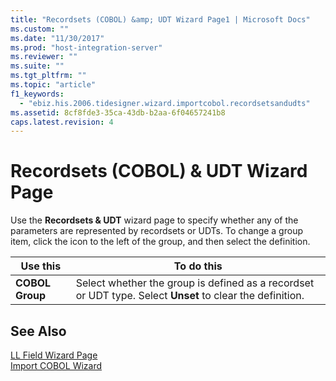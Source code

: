 ```yaml
---
title: "Recordsets (COBOL) &amp; UDT Wizard Page1 | Microsoft Docs"
ms.custom: ""
ms.date: "11/30/2017"
ms.prod: "host-integration-server"
ms.reviewer: ""
ms.suite: ""
ms.tgt_pltfrm: ""
ms.topic: "article"
f1_keywords: 
  - "ebiz.his.2006.tidesigner.wizard.importcobol.recordsetsandudts"
ms.assetid: 8cf8fde3-35ca-43db-b2aa-6f04657241b8
caps.latest.revision: 4
---
```

# Recordsets (COBOL) &amp; UDT Wizard Page
Use the **Recordsets & UDT** wizard page to specify whether any of the parameters are represented by recordsets or UDTs. To change a group item, click the icon to the left of the group, and then select the definition.  
  
|Use this|To do this|  
|--------------|----------------|  
|**COBOL Group**|Select whether the group is defined as a recordset or UDT type. Select **Unset** to clear the definition.|  
  
## See Also  
 [LL Field Wizard Page](../HIS2010/ll-field-wizard-page1.md)   
 [Import COBOL Wizard](../HIS2010/import-cobol-wizard1.md)